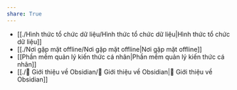 ```yaml
---  
share: True  
---  
```

- [[./Hình thức tổ chức dữ liệu/Hình thức tổ chức dữ liệu|Hình thức tổ chức dữ liệu]]  
- [[./Nơi gặp mặt offline/Nơi gặp mặt offline|Nơi gặp mặt offline]]  
- [[Phần mềm quản lý kiến thức cá nhân|Phần mềm quản lý kiến thức cá nhân]]  
- [[./💎 Giới thiệu về Obsidian/💎 Giới thiệu về Obsidian|💎 Giới thiệu về Obsidian]]  

